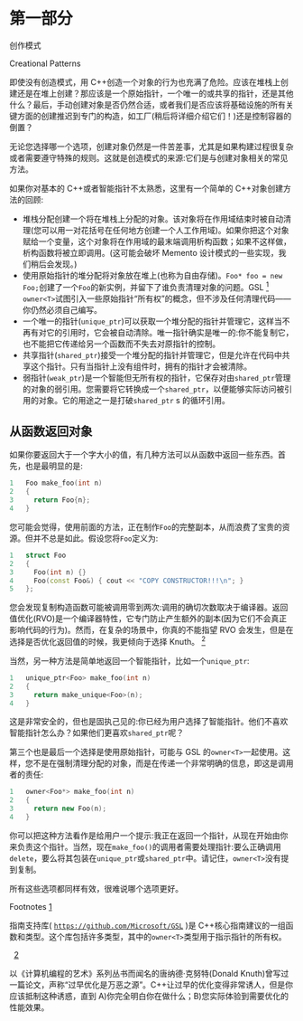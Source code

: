 # 第一部分
创作模式

Creational Patterns

即使没有创造模式，用 C++创造一个对象的行为也充满了危险。应该在堆栈上创建还是在堆上创建？那应该是一个原始指针，一个唯一的或共享的指针，还是其他什么？最后，手动创建对象是否仍然合适，或者我们是否应该将基础设施的所有关键方面的创建推迟到专门的构造，如工厂(稍后将详细介绍它们！)还是控制容器的倒置？

无论您选择哪一个选项，创建对象仍然是一件苦差事，尤其是如果构建过程很复杂或者需要遵守特殊的规则。这就是创造模式的来源:它们是与创建对象相关的常见方法。

如果你对基本的 C++或者智能指针不太熟悉，这里有一个简单的 C++对象创建方法的回顾:

*   堆栈分配创建一个将在堆栈上分配的对象。该对象将在作用域结束时被自动清理(您可以用一对花括号在任何地方创建一个人工作用域)。如果你把这个对象赋给一个变量，这个对象将在作用域的最末端调用析构函数；如果不这样做，析构函数将被立即调用。(这可能会破坏 Memento 设计模式的一些实现，我们稍后会发现。)
*   使用原始指针的堆分配将对象放在堆上(也称为自由存储)。`Foo* foo = new Foo;`创建了一个`Foo`的新实例，并留下了谁负责清理对象的问题。GSL [<sup>1</sup>](#Fn1) `owner<T>`试图引入一些原始指针“所有权”的概念，但不涉及任何清理代码——你仍然必须自己编写。
*   一个唯一的指针(`unique_ptr`)可以获取一个堆分配的指针并管理它，这样当不再有对它的引用时，它会被自动清除。唯一指针确实是唯一的:你不能复制它，也不能把它传递给另一个函数而不失去对原指针的控制。
*   共享指针(`shared_ptr`)接受一个堆分配的指针并管理它，但是允许在代码中共享这个指针。只有当指针上没有组件时，拥有的指针才会被清除。
*   弱指针(`weak_ptr`)是一个智能但无所有权的指针，它保存对由`shared_ptr`管理的对象的弱引用。您需要将它转换成一个`shared_ptr`，以便能够实际访问被引用的对象。它的用途之一是打破`shared_ptr` s 的循环引用。

## 从函数返回对象

如果你要返回大于一个字大小的值，有几种方法可以从函数中返回一些东西。首先，也是最明显的是:

```cpp
1   Foo make_foo(int n)
2   {
3     return Foo{n};
4   }

```

您可能会觉得，使用前面的方法，正在制作`Foo`的完整副本，从而浪费了宝贵的资源。但并不总是如此。假设您将`Foo`定义为:

```cpp
1   struct Foo
2   {
3     Foo(int n) {}
4     Foo(const Foo&) { cout << "COPY CONSTRUCTOR!!!\n"; }
5   };

```

您会发现复制构造函数可能被调用零到两次:调用的确切次数取决于编译器。返回值优化(RVO)是一个编译器特性，它专门防止产生额外的副本(因为它们不会真正影响代码的行为)。然而，在复杂的场景中，你真的不能指望 RVO 会发生，但是在选择是否优化返回值的时候，我更倾向于选择 Knuth。 [<sup>2</sup>](#Fn2)

当然，另一种方法是简单地返回一个智能指针，比如一个`unique_ptr`:

```cpp
1   unique_ptr<Foo> make_foo(int n)
2   {
3     return make_unique<Foo>(n);
4   }

```

这是非常安全的，但也是固执己见的:你已经为用户选择了智能指针。他们不喜欢智能指针怎么办？如果他们更喜欢`shared_ptr`呢？

第三个也是最后一个选择是使用原始指针，可能与 GSL 的`owner<T>`一起使用。这样，您不是在强制清理分配的对象，而是在传递一个非常明确的信息，即这是调用者的责任:

```cpp
1   owner<Foo*> make_foo(int n)
2   {
3     return new Foo(n);
4   }

```

你可以把这种方法看作是给用户一个提示:我正在返回一个指针，从现在开始由你来负责这个指针。当然，现在`make_foo()`的调用者需要处理指针:要么正确调用`delete`，要么将其包装在`unique_ptr`或`shared_ptr`中。请记住，`owner<T>`没有提到复制。

所有这些选项都同样有效，很难说哪个选项更好。

Footnotes [1](#Fn1_source)

指南支持库( [`https://github.com/Microsoft/GSL`](https://github.com/Microsoft/GSL) )是 C++核心指南建议的一组函数和类型。这个库包括许多类型，其中的`owner<T>`类型用于指示指针的所有权。

  [2](#Fn2_source)

以《计算机编程的艺术》系列丛书而闻名的唐纳德·克努特(Donald Knuth)曾写过一篇论文，声称“过早优化是万恶之源”。C++让过早的优化变得非常诱人，但是你应该抵制这种诱惑，直到 A)你完全明白你在做什么；B)您实际体验到需要优化的性能效果。